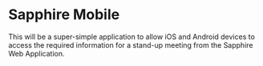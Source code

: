 # Sapphire Mobile

This will be a super-simple application to allow iOS and Android devices to access the required information for a stand-up meeting from the Sapphire Web Application.

